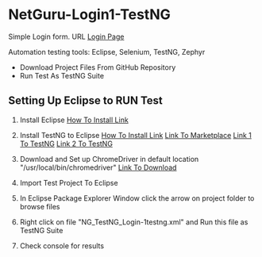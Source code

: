 # NetGuru-Login1-TestNG

Simple Login form. URL [Login Page](https://testyourlog.in/example/)

Automation testing tools: Eclipse, Selenium, TestNG, Zephyr


* Download Project Files From GitHub Repository
* Run Test As TestNG Suite

## Setting Up Eclipse to RUN Test

1. Install Eclipse [How To Install Link](https://www.eclipse.org/downloads/packages/installer)
2. Install TestNG to Eclipse [How To Install Link](https://www.lambdatest.com/blog/how-to-install-testng-in-eclipse-step-by-step-guide/)
[Link To Marketplace](https://marketplace.eclipse.org/content/testng-eclipse)
[Link 1 To TestNG](https://dl.bintray.com/testng-team/testng-eclipse-release/)
[Link 2 To TestNG](https://www.eclipse.org/downloads/packages/installer)

3. Download and Set up ChromeDriver in default location  "/usr/local/bin/chromedriver" [Link To Download](https://chromedriver.chromium.org/downloads)
4. Import Test Project To Eclipse
5. In Eclipse Package Explorer Window click the arrow on project folder to browse files
6. Right click on file "NG_TestNG_Login-1testng.xml" and Run this file as TestNG Suite
7. Check console for results